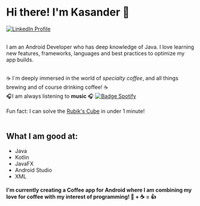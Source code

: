 # Hi there! I'm Kasander 👋

[![LinkedIn Profile](https://img.shields.io/badge/kasanderhanssen-blue?style=flat&logo=Linkedin&logoColor=white)](https://www.linkedin.com/in/kasander-hanssen) 

<br>I am an Android Developer who has deep knowledge of Java. I love learning new features, frameworks, languages and best practices to optimize my app builds. 

<br>:coffee: I´m deeply immersed in the world of *specialty coffee*, and all things brewing and of course drinking coffee! :coffee:
<br>🎧I am always listening to **music** 🎧 [![Badge Spotify](https://img.shields.io/badge/-My%20Playlist-success?style=flat&logo=Spotify&logoColor=white)](https://open.spotify.com/playlist/41n8B37CXJO7P3TS2sV9qI?si=YoTNoRJwTjqlaNgzoBPEPg)
<br>
<br>Fun fact: I can solve the <a href="https://en.wikipedia.org/wiki/Rubik%27s_Cube">Rubik's Cube</a> in under 1 minute! 
<br>
<br>
## What I am good at:
- Java
- Kotlin
- JavaFX
- Android Studio
- XML

#### I'm currently creating a Coffee app for Android where I am combining my love for coffee with my interest of programming! 📱 + ☕ = 👍

<!--
**kasanderh/kasanderh** is a ✨ _special_ ✨ repository because its `README.md` (this file) appears on your GitHub profile.

Here are some ideas to get you started:

- 🔭 I’m currently working on ...
- 🌱 I’m currently learning ...
- 👯 I’m looking to collaborate on ...
- 🤔 I’m looking for help with ...
- 💬 Ask me about ...
- 📫 How to reach me: ...
- 😄 Pronouns: ...
- ⚡ Fun fact: ...
-->
